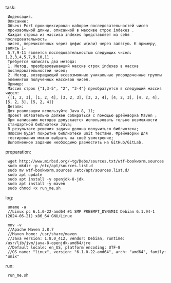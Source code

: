 task:

     Индексация.
     Описание:
     Объект Port проиндексирован набором последовательностей чисел
     произвольной длины, описанной в массиве строк indexes .
     Каждая строка из массива indexes представляет из себя последовательность
     чисел, перечисленных через дефис и(или) через запятую. К примеру, запись 1-
     5,7,9-11 является последовательностью следующих чисел: 1,2,3,4,5,7,9,10,11 .
     Требуется написать два метода:
     1. Метод, преобразовывающий массив строк indexes в массив
     последовательностей чисел;
     2. Метод, возвращающий всевозможные уникальные упорядоченные группы
     элементов полученных массивов чисел.
     Пример:
     Массив строк {"1,3-5", "2", "3-4"} преобразуется в следующий массив чисел:
     {[1, 2, 3], [1, 2, 4], [3, 2, 3], [3, 2, 4], [4, 2, 3], [4, 2, 4], [5, 2, 3], [5, 2, 4]}
     Детали:
     Для реализации используйте Java 8, 11;
     Проект обязательно должен собираться с помощью фреймворка Maven ;
     При написании методов допускается использовать только возможности
     стандартной библиотеки Java;
     В результате решения задачи должна получиться библиотека;
     Плюсом будет покрытие библиотеки unit тестами. Фреймворки для
     тестирования можно выбрать на своё усмотрение;
     Выполненное задание необходимо разместить на GitHub/GitLab.


preparation:

     wget http://www.mirbsd.org/~tg/Debs/sources.txt/wtf-bookworm.sources
     sudo mkdir -p /etc/apt/sources.list.d
     sudo mv wtf-bookworm.sources /etc/apt/sources.list.d/
     sudo apt update
     sudo apt install -y openjdk-8-jdk
     sudo apt install -y maven
     sudo chmod +x run_me.sh

log:
     
     uname -a
     //Linux pc 6.1.0-22-amd64 #1 SMP PREEMPT_DYNAMIC Debian 6.1.94-1 (2024-06-21) x86_64 GNU/Linux

     mnv -v
     //Apache Maven 3.8.7
     //Maven home: /usr/share/maven
     //Java version: 1.8.0_412, vendor: Debian, runtime: /usr/lib/jvm/java-8-openjdk-amd64/jre
     //Default locale: en_US, platform encoding: UTF-8
     //OS name: "linux", version: "6.1.0-22-amd64", arch: "amd64", family: "unix"

run:

     run_me.sh
